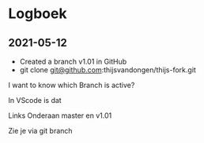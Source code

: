 # Logboek

## 2021-05-12

- Created a branch v1.01 in GitHub
- git clone git@github.com:thijsvandongen/thijs-fork.git

I want to know which Branch is active?

In VScode is dat 

Links Onderaan
master en v1.01

Zie je via git branch
